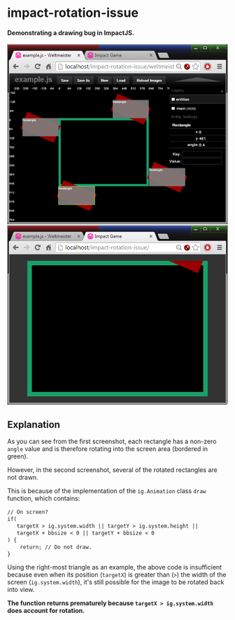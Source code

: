 impact-rotation-issue
=====================

#### Demonstrating a drawing bug in ImpactJS. ####

![Screenshot 1](https://raw.githubusercontent.com/Joncom/impact-rotation-issue/master/media/screenshot1.png)
![Screenshot 2](https://raw.githubusercontent.com/Joncom/impact-rotation-issue/master/media/screenshot2.png)

## Explanation ##

As you can see from the first screenshot, each rectangle has a non-zero `angle` value and is therefore rotating into the screen area (bordered in green).

However, in the second screenshot, several of the rotated rectangles are not drawn.

This is because of the implementation of the `ig.Animation` class `draw` function, which contains:

```
// On screen?
if(
   targetX > ig.system.width || targetY > ig.system.height ||
   targetX + bbsize < 0 || targetY + bbsize < 0
) {
    return; // Do not draw.
}
```

Using the right-most triangle as an example, the above code is insufficient because even when its position (`targetX`) is greater than (`>`) the width of the screen (`ig.system.width`), it's still possible for the image to be rotated back into view.

**The function returns prematurely because `targetX > ig.system.width` does account for rotation.**